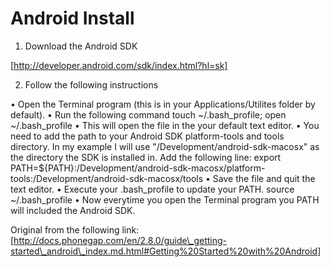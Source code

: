 # Android Install

1. Download the Android SDK

[http://developer.android.com/sdk/index.html?hl=sk]


2. Follow the following instructions

•	Open the Terminal program (this is in your Applications/Utilites folder by default).
•	Run the following command
touch ~/.bash_profile; open ~/.bash_profile
•	This will open the file in the your default text editor.
•	You need to add the path to your Android SDK platform-tools and tools directory. In my example I will use "/Development/android-sdk-macosx" as the directory the SDK is installed in. Add the following line:
export PATH=${PATH}:/Development/android-sdk-macosx/platform-tools:/Development/android-sdk-macosx/tools
•	Save the file and quit the text editor.
•	Execute your .bash_profile to update your PATH.
source ~/.bash_profile
•	Now everytime you open the Terminal program you PATH will included the Android SDK.

Original from the following link:[http://docs.phonegap.com/en/2.8.0/guide\_getting-started\_android\_index.md.html#Getting%20Started%20with%20Android]
